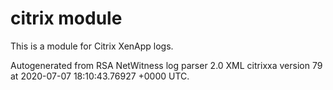 # citrix module

This is a module for Citrix XenApp logs.

Autogenerated from RSA NetWitness log parser 2.0 XML citrixxa version 79
at 2020-07-07 18:10:43.76927 +0000 UTC.

